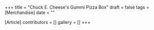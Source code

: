 +++
title = "Chuck E. Cheese's Gummi Pizza Box"
draft = false
tags = [Merchandise]
date = ""

[Article]
contributors = []
gallery = []
+++